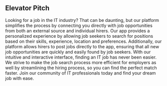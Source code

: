 ## Elevator Pitch

Looking for a job in the IT industry? That can be daunting, but our platform simplifies the process by connecting you directly with job opportunities from both an external source and individual hirers. Our app provides a personalized experience by allowing job seekers to search for positions based on their skills, experience, location and preferences. Additionally, our platform allows hirers to post jobs directly to the app, ensuring that all new job opportunities are quickly and easily found by job seekers. With our intuitive and interactive interface, finding an IT job has never been easier. We strive to make the job search process more efficient for employers as well by streamlining the hiring process, so you can find the perfect match faster. Join our community of IT professionals today and find your dream job with ease.
